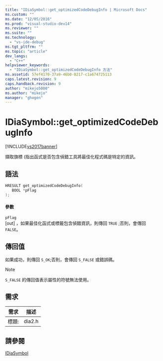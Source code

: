 ```yaml
---
title: "IDiaSymbol::get_optimizedCodeDebugInfo | Microsoft Docs"
ms.custom: ""
ms.date: "12/05/2016"
ms.prod: "visual-studio-dev14"
ms.reviewer: ""
ms.suite: ""
ms.technology: 
  - "vs-ide-debug"
ms.tgt_pltfrm: ""
ms.topic: "article"
dev_langs: 
  - "C++"
helpviewer_keywords: 
  - "IDiaSymbol::get_optimizedCodeDebugInfo 方法"
ms.assetid: 57ef4170-37a9-46b0-8217-c1a674725113
caps.latest.revision: 9
caps.handback.revision: 9
author: "mikejo5000"
ms.author: "mikejo"
manager: "ghogen"
---
```

# IDiaSymbol::get_optimizedCodeDebugInfo
[!INCLUDE[vs2017banner](../../code-quality/includes/vs2017banner.md)]

擷取旗標 \(指出函式是否包含偵錯工具將最佳化程式碼是特定的資訊。  
  
## 語法  
  
```cpp  
HRESULT get_optimizedCodeDebugInfo(  
   BOOL *pFlag  
);  
```  
  
#### 參數  
 `pFlag`  
 \[out\] ，如果最佳化函式或標籤包含偵錯資訊，則傳回 `TRUE` ;否則，會傳回 `FALSE`。  
  
## 傳回值  
 如果成功，則傳回 `S_OK`;否則，會傳回 `S_FALSE` 或錯誤碼。  
  
> [!NOTE]
>  `S_FALSE` 的傳回值表示屬性的符號無法使用。  
  
## 需求  
  
|需求|描述|  
|--------|--------|  
|標題:|dia2.h|  
  
## 請參閱  
 [IDiaSymbol](../../debugger/debug-interface-access/idiasymbol.md)